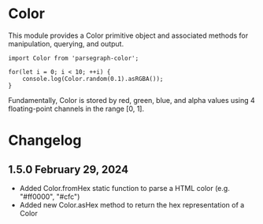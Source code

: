 # Color

This module provides a Color primitive object and associated methods
for manipulation, querying, and output.

    import Color from 'parsegraph-color';

    for(let i = 0; i < 10; ++i) {
        console.log(Color.random(0.1).asRGBA());
    }

Fundamentally, Color is stored by red, green, blue, and alpha values using
4 floating-point channels in the range [0, 1].

# Changelog

## 1.5.0 February 29, 2024

* Added Color.fromHex static function to parse a HTML color (e.g. "#ff0000", "#cfc")
* Added new Color.asHex method to return the hex representation of a Color

